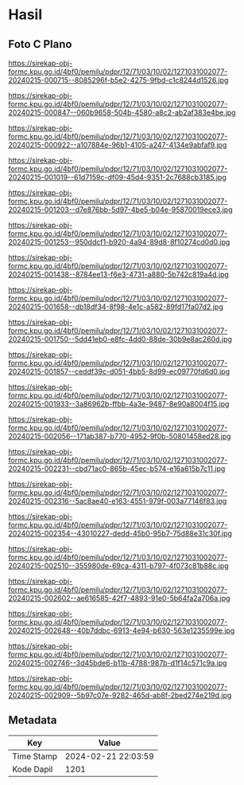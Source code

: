 # Hasil

## Foto C Plano

https://sirekap-obj-formc.kpu.go.id/4bf0/pemilu/pdpr/12/71/03/10/02/1271031002077-20240215-000715--8085296f-b5e2-4275-9fbd-c1c8244d1526.jpg

https://sirekap-obj-formc.kpu.go.id/4bf0/pemilu/pdpr/12/71/03/10/02/1271031002077-20240215-000847--060b9658-504b-4580-a8c2-ab2af383e4be.jpg

https://sirekap-obj-formc.kpu.go.id/4bf0/pemilu/pdpr/12/71/03/10/02/1271031002077-20240215-000922--a107884e-96b1-4105-a247-4134e9abfaf9.jpg

https://sirekap-obj-formc.kpu.go.id/4bf0/pemilu/pdpr/12/71/03/10/02/1271031002077-20240215-001019--61d7159c-df09-45d4-9351-2c7688cb3185.jpg

https://sirekap-obj-formc.kpu.go.id/4bf0/pemilu/pdpr/12/71/03/10/02/1271031002077-20240215-001203--d7e876bb-5d97-4be5-b04e-95870019ece3.jpg

https://sirekap-obj-formc.kpu.go.id/4bf0/pemilu/pdpr/12/71/03/10/02/1271031002077-20240215-001253--950ddcf1-b920-4a94-89d8-8f10274cd0d0.jpg

https://sirekap-obj-formc.kpu.go.id/4bf0/pemilu/pdpr/12/71/03/10/02/1271031002077-20240215-001438--8784ee13-f6e3-4731-a880-5b742c819a4d.jpg

https://sirekap-obj-formc.kpu.go.id/4bf0/pemilu/pdpr/12/71/03/10/02/1271031002077-20240215-001658--db18df34-8f98-4e1c-a582-89fd17fa07d2.jpg

https://sirekap-obj-formc.kpu.go.id/4bf0/pemilu/pdpr/12/71/03/10/02/1271031002077-20240215-001750--5dd41eb0-e8fc-4dd0-88de-30b9e8ac260d.jpg

https://sirekap-obj-formc.kpu.go.id/4bf0/pemilu/pdpr/12/71/03/10/02/1271031002077-20240215-001857--ceddf39c-d051-4bb5-8d99-ec09770fd6d0.jpg

https://sirekap-obj-formc.kpu.go.id/4bf0/pemilu/pdpr/12/71/03/10/02/1271031002077-20240215-001933--3a86962b-ffbb-4a3e-9487-8e90a8004f15.jpg

https://sirekap-obj-formc.kpu.go.id/4bf0/pemilu/pdpr/12/71/03/10/02/1271031002077-20240215-002056--171ab387-b770-4952-9f0b-50801458ed28.jpg

https://sirekap-obj-formc.kpu.go.id/4bf0/pemilu/pdpr/12/71/03/10/02/1271031002077-20240215-002231--cbd71ac0-865b-45ec-b574-e16a615b7c11.jpg

https://sirekap-obj-formc.kpu.go.id/4bf0/pemilu/pdpr/12/71/03/10/02/1271031002077-20240215-002316--5ac8ae40-e163-4551-979f-003a77146f83.jpg

https://sirekap-obj-formc.kpu.go.id/4bf0/pemilu/pdpr/12/71/03/10/02/1271031002077-20240215-002354--43010227-dedd-45b0-95b7-75d88e31c30f.jpg

https://sirekap-obj-formc.kpu.go.id/4bf0/pemilu/pdpr/12/71/03/10/02/1271031002077-20240215-002510--355980de-69ca-4311-b797-4f073c81b88c.jpg

https://sirekap-obj-formc.kpu.go.id/4bf0/pemilu/pdpr/12/71/03/10/02/1271031002077-20240215-002602--ae616585-42f7-4893-91e0-5b64fa2a706a.jpg

https://sirekap-obj-formc.kpu.go.id/4bf0/pemilu/pdpr/12/71/03/10/02/1271031002077-20240215-002648--40b7ddbc-6913-4e94-b630-563e1235599e.jpg

https://sirekap-obj-formc.kpu.go.id/4bf0/pemilu/pdpr/12/71/03/10/02/1271031002077-20240215-002746--3d45bde6-b11b-4788-987b-d1f14c571c9a.jpg

https://sirekap-obj-formc.kpu.go.id/4bf0/pemilu/pdpr/12/71/03/10/02/1271031002077-20240215-002909--5b97c07e-9282-465d-ab8f-2bed274e219d.jpg


## Metadata

| Key        | Value               |
| ---------- | ------------------- |
| Time Stamp | 2024-02-21 22:03:59 |
| Kode Dapil | 1201                |



